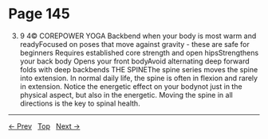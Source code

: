 # Page 145

3. 9 4© COREPOWER YOGA Backbend when your body is most warm and readyFocused on poses that move against gravity - these are safe for beginners Requires established core strength and open hipsStrengthens your back body Opens your front bodyAvoid alternating deep forward folds with deep backbends
THE SPINEThe spine series moves the spine into extension. In normal daily life, the spine is often in flexion and rarely in extension. Notice the energetic effect on your bodynot just in the physical aspect, but also in the energetic. Moving the spine in all directions is the key to spinal health.


---
[← Prev](/pages/page-144.md) &nbsp; [Top](/index.md) &nbsp; [Next →](/pages/page-146.md)
